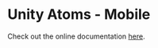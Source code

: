 # Unity Atoms - Mobile

Check out the online documentation [here](https://adamramberg.github.io/unity-atoms/).
